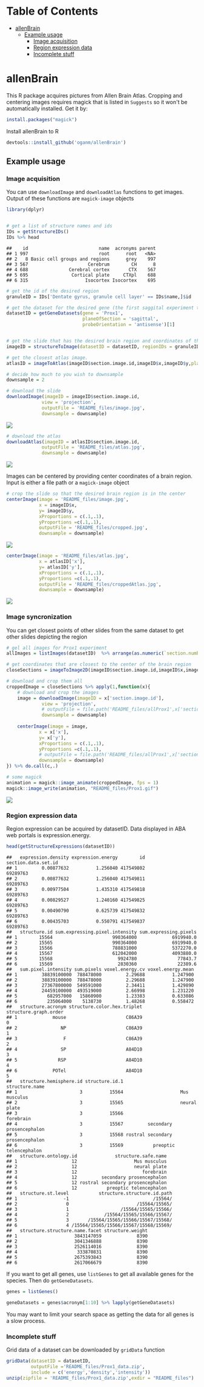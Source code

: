 
Table of Contents
=================

-   [allenBrain](#allenbrain)
    -   [Example usage](#example-usage)
        -   [Image acquisition](#image-acquisition)
        -   [Region expression data](#region-expression-data)
        -   [Incomplete stuff](#incomplete-stuff)

allenBrain
==========

This R package acquires pictures from Allen Brain Atlas. Cropping and centering images requires magick that is listed in `Suggests` so it won't be automatically installed. Get it by:

``` r
install.packages("magick")
```

Install allenBrain to R

``` r
devtools::install_github('oganm/allenBrain')
```

Example usage
-------------

### Image acquisition

You can use `downloadImage` and `downloadAtlas` functions to get images. Output of these functions are `magick-image` objects

``` r
library(dplyr)


# get a list of structure names and ids
IDs = getStructureIDs()
IDs %>% head
```

    ##    id                          name  acronyms parent
    ## 1 997                          root      root   <NA>
    ## 2   8 Basic cell groups and regions      grey    997
    ## 3 567                      Cerebrum        CH      8
    ## 4 688               Cerebral cortex       CTX    567
    ## 5 695                Cortical plate     CTXpl    688
    ## 6 315                     Isocortex Isocortex    695

``` r
# get the id of the desired region
granuleID = IDs['Dentate gyrus, granule cell layer' == IDs$name,]$id

# get the dataset for the desired gene (the first saggital experiment that did not fail)
datasetID = getGeneDatasets(gene = 'Prox1',
                            planeOfSection = 'sagittal',
                            probeOrientation = 'antisense')[1]


# get the slide that has the desired brain region and coordinates of the center of the region
imageID = structureToImage(datasetID = datasetID, regionIDs = granuleID)

# get the closest atlas image. 
atlasID = imageToAtlas(imageID$section.image.id,imageID$x,imageID$y,planeOfSection ='sagittal')

# decide how much to you wish to downsample
downsample = 2

# download the slide
downloadImage(imageID = imageID$section.image.id, 
             view = 'projection',
             outputFile = 'README_files/image.jpg',
             downsample = downsample)
```

![](README_files/image.jpg)

``` r
# download the atlas
downloadAtlas(imageID = atlasID$section.image.id, 
             outputFile = 'README_files/atlas.jpg',
             downsample = downsample)
```

![](README_files/atlas.jpg)

Images can be centered by providing center coordinates of a brain region. Input is either a file path or a `magick-image` object

``` r
# crop the slide so that the desired brain region is in the center
centerImage(image = 'README_files/image.jpg', 
            x = imageID$x,
            y= imageID$y,
            xProportions = c(.1,.1),
            yProportions =c(.1,.1),
            outputFile = 'README_files/cropped.jpg',
            downsample = downsample)
```

![](README_files/cropped.jpg)

``` r
centerImage(image = 'README_files/atlas.jpg', 
            x = atlasID['x'],
            y= atlasID['y'],
            xProportions = c(.1,.1),
            yProportions =c(.1,.1),
            outputFile = 'README_files/croppedAtlas.jpg',
            downsample = downsample)
```

![](README_files/croppedAtlas.jpg)

### Image syncronization

You can get closest points of other slides from the same dataset to get other slides depicting the region

``` r
# gel all images for Prox1 experiment
allImages = listImages(datasetID)  %>% arrange(as.numeric(`section.number`))

# get coordinates that are closest to the center of the brain region
closeSections = imageToImage2D(imageID$section.image.id,imageID$x,imageID$y,allImages$id)

# download and crop them all
croppedImage = closeSections %>% apply(1,function(x){
    # download and crop the images
    image = downloadImage(imageID = x['section.image.id'], 
             view = 'projection',
             # outputFile = file.path('README_files/allProx1',x['section.image.id']),
             downsample = downsample)
    
    centerImage(image = image, 
            x = x['x'],
            y= x['y'],
            xProportions = c(.1,.1),
            yProportions =c(.1,.1),
            # outputFile = file.path('README_files/allProx1',x['section.image.id']),
            downsample = downsample)
}) %>% do.call(c,.)

# some magick
animation = magick::image_animate(croppedImage, fps = 1)
magick::image_write(animation, "README_files/Prox1.gif")
```

![](README_files/Prox1.gif)

### Region expression data

Region expression can be acquired by datasetID. Data displayed in ABA web portals is expression.energy.

``` r
head(getStructureExpressions(datasetID))
```

    ##   expression.density expression.energy        id section.data.set.id
    ## 1         0.00877632          1.256040 417549802            69289763
    ## 2         0.00877632          1.256040 417549811            69289763
    ## 3         0.00977504          1.435310 417549818            69289763
    ## 4         0.00829527          1.240160 417549825            69289763
    ## 5         0.00490790          0.625739 417549832            69289763
    ## 6         0.00435703          0.550791 417549837            69289763
    ##   structure.id sum.expressing.pixel.intensity sum.expressing.pixels
    ## 1        15564                      990364000             6919940.0
    ## 2        15565                      990364000             6919940.0
    ## 3        15566                      788831000             5372270.0
    ## 4        15567                      612042000             4093880.0
    ## 5        15568                        9924780               77843.7
    ## 6        15569                        2830360               22389.6
    ##   sum.pixel.intensity sum.pixels voxel.energy.cv voxel.energy.mean
    ## 1         38839100000  788478000         2.29688          1.247900
    ## 2         38839100000  788478000         2.29688          1.247900
    ## 3         27367800000  549591000         2.34411          1.429890
    ## 4         24459100000  493519000         2.66998          1.231220
    ## 5           682957000   15860900         1.23383          0.633086
    ## 6           235064000    5138730         1.48268          0.558472
    ##   structure.acronym structure.color.hex.triplet structure.graph.order
    ## 1             mouse                      C86A39                     0
    ## 2                NP                      C86A39                     1
    ## 3                 F                      C86A39                     2
    ## 4                SP                      A84D10                     3
    ## 5               RSP                      A84D10                     4
    ## 6             POTel                      A84D10                     5
    ##   structure.hemisphere.id structure.id.1                   structure.name
    ## 1                       3          15564                     Mus musculus
    ## 2                       3          15565                     neural plate
    ## 3                       3          15566                        forebrain
    ## 4                       3          15567         secondary prosencephalon
    ## 5                       3          15568 rostral secondary prosencephalon
    ## 6                       3          15569           preoptic telencephalon
    ##   structure.ontology.id              structure.safe.name
    ## 1                    12                     Mus musculus
    ## 2                    12                     neural plate
    ## 3                    12                        forebrain
    ## 4                    12         secondary prosencephalon
    ## 5                    12 rostral secondary prosencephalon
    ## 6                    12           preoptic telencephalon
    ##   structure.st.level           structure.structure.id.path
    ## 1                 -1                               /15564/
    ## 2                  0                         /15564/15565/
    ## 3                  1                   /15564/15565/15566/
    ## 4                  2             /15564/15565/15566/15567/
    ## 5                  3       /15564/15565/15566/15567/15568/
    ## 6                  4 /15564/15565/15566/15567/15568/15569/
    ##   structure.structure.name.facet structure.weight
    ## 1                     3843147059             8390
    ## 2                     3041346888             8390
    ## 3                     2526114016             8390
    ## 4                      333870831             8390
    ## 5                     2675393843             8390
    ## 6                     2617066679             8390

If you want to get all genes, use `listGenes` to get all available genes for the species. Then do `getGeneDatasets`.

``` r
genes = listGenes()

geneDatasets = genes$acronym[1:10] %>% lapply(getGeneDatasets)
```

You may want to limit your search space as getting the data for all genes is a slow process.

### Incomplete stuff

Grid data of a dataset can be downloaded by `gridData` function

``` r
gridData(datasetID = datasetID,
         outputFile ='README_files/Prox1_data.zip',
         include = c('energy','density','intensity'))
unzip(zipfile = 'README_files/Prox1_data.zip',exdir = "README_files")
```
